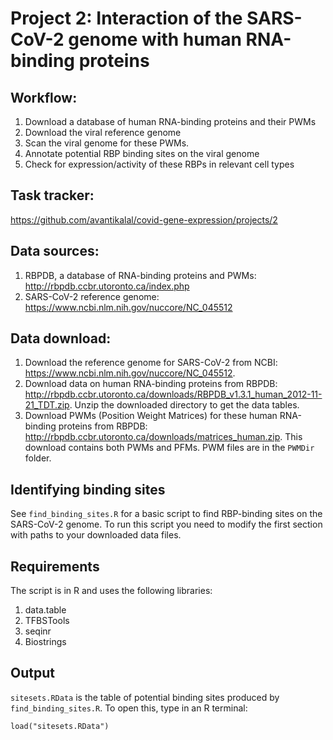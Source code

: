 # Project 2: Interaction of the SARS-CoV-2 genome with human RNA-binding proteins

## Workflow:
1. Download a database of human RNA-binding proteins and their PWMs
2. Download the viral reference genome
3. Scan the viral genome for these PWMs.
4. Annotate potential RBP binding sites on the viral genome
5. Check for expression/activity of these RBPs in relevant cell types

## Task tracker: 
https://github.com/avantikalal/covid-gene-expression/projects/2

## Data sources:
1. RBPDB, a database of RNA-binding proteins and PWMs: http://rbpdb.ccbr.utoronto.ca/index.php
2. SARS-CoV-2 reference genome: https://www.ncbi.nlm.nih.gov/nuccore/NC_045512

## Data download:
1. Download the reference genome for SARS-CoV-2 from NCBI: https://www.ncbi.nlm.nih.gov/nuccore/NC_045512.
2. Download data on human RNA-binding proteins from RBPDB: http://rbpdb.ccbr.utoronto.ca/downloads/RBPDB_v1.3.1_human_2012-11-21_TDT.zip. Unzip the downloaded directory to get the data tables.
3. Download PWMs (Position Weight Matrices) for these human RNA-binding proteins from RBPDB: http://rbpdb.ccbr.utoronto.ca/downloads/matrices_human.zip. This download contains both PWMs and PFMs. PWM files are in the `PWMDir` folder.

## Identifying binding sites
See `find_binding_sites.R` for a basic script to find RBP-binding sites on the SARS-CoV-2 genome. To run this script you need to modify the first section with paths to your downloaded data files.

## Requirements
The script is in R and uses the following libraries:
1. data.table
2. TFBSTools
3. seqinr
4. Biostrings

## Output
`sitesets.RData` is the table of potential binding sites produced by `find_binding_sites.R`. To open this, type in an R terminal:
```
load("sitesets.RData")
```
